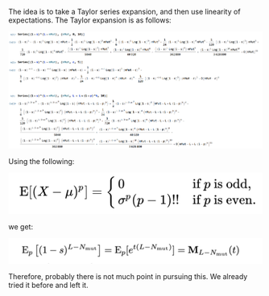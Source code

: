 The idea is to take a Taylor series expansion, and then use linearity of expectations. The Taylor expansion is as follows:

![plot1](./readable.PNG)

Using the following:

![plot2](normal.png)

we get:

![plot3](final.png)

Therefore, probably there is not much point in pursuing this. We already tried it before and left it.
